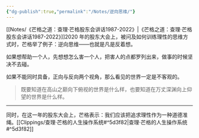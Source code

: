 ```yaml
---
{"dg-publish":true,"permalink":"/Notes/逆向思维/"}
---
```



[[Notes/《芒格之道：查理·芒格股东会讲话1987-2022》\|《芒格之道：查理·芒格股东会讲话1987-2022》]]2020 年的股东大会上，被问及如何训练理性的思维方式时，芒格举了例子：逆向思维——也就是凡是反着想。

如果想帮助一个人，先想想怎么害一个人，把害人的点都罗列出来，做事的时候坚决不去碰。

如果不能同时具备，正向与反向两个视角，那么看见的世界一定是不客观的。

> 既要知道在高山之巅向下俯视的世界是什么样，也要知道在万丈深渊向上仰望的世界是什么样。

---

同时，在这一年的股东大会上，芒格表示：我们应该把追求理性作为一种道德准绳。[[Clippings/查理·芒格的人生操作系统#^5d3f82\|查理·芒格的人生操作系统#^5d3f82]]
